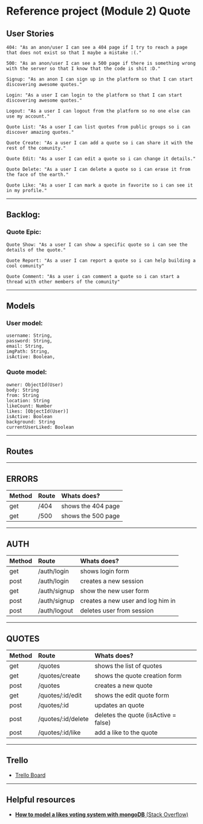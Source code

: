 # Reference project (Module 2) **Quote**

## User Stories

    404: "As an anon/user I can see a 404 page if I try to reach a page that does not exist so that I maybe a mistake :(."
    
    500: "As an anon/user I can see a 500 page if there is something wrong with the server so that I know that the code is shit :D."
  
    Signup: "As an anon I can sign up in the platform so that I can start discovering awesome quotes."
    
    Login: "As a user I can login to the platform so that I can start discovering awesome quotes."
    
    Logout: "As a user I can logout from the platform so no one else can use my account."
  
    Quote List: "As a user I can list quotes from public groups so i can discover amazing quotes."

    Quote Create: "As a user I can add a quote so i can share it with the rest of the comunity."

    Quote Edit: "As a user I can edit a quote so i can change it details."

    Quote Delete: "As a user I can delete a quote so i can erase it from the face of the earth."

    Quote Like: "As a user I can mark a quote in favorite so i can see it in my profile."

---
## Backlog:

  ### Quote Epic:
    Quote Show: "As a user I can show a specific quote so i can see the details of the quote."

    Quote Report: "As a user I can report a quote so i can help building a cool comunity"

    Quote Comment: "As a user i can comment a quote so i can start a thread with other members of the comunity"

---
## Models

  ### User model:

  ```
  username: String,
  password: String,
  email: String,
  imgPath: String,
  isActive: Boolean,
  ```

  ### Quote model:

  ```
  owner: ObjectId(User)
  body: String
  from: String
  location: String
  likeCount: Number
  likes: [ObjectId(User)]
  isActive: Boolean
  background: String
  currentUserLiked: Boolean
  ```

---
## Routes

---

## ERRORS
Method   | Route                       | Whats does?                              |
|:-------|:----------------------------|:-----------------------------------------|
|get     |/404                         | shows the 404 page                       |
|get     |/500                         | shows the 500 page                       |

---

## AUTH
Method   | Route                       | Whats does?                              |
|:-------|:----------------------------|:-----------------------------------------|
|get     |/auth/login                  | shows login form                         |
|post    |/auth/login                  | creates a new session                    |
|get     |/auth/signup                 | show the new user form                   |
|post    |/auth/signup                 | creates a new user and log him in        |
|post    |/auth/logout                 | deletes user from session                |

---

## QUOTES
Method   | Route                       | Whats does?                              |
|:-------|:----------------------------|:-----------------------------------------|
|get     |/quotes                      | shows the list of quotes                 |
|get     |/quotes/create               | shows the quote creation form            |
|post    |/quotes                      | creates a new quote                      |
|get     |/quotes/:id/edit             | shows the edit quote form                |
|post    |/quotes/:id                  | updates an quote                         |
|post    |/quotes/:id/delete           | deletes the quote (isActive = false)     |
|post    |/quotes/:id/like             | add a like to the quote                  |


---
## Trello

- [Trello Board](https://trello.com/b/lCkVQ3fs/quote-module-2-reference-project)

---
## Helpful resources

- [**How to model a likes voting system with mongoDB** (Stack Overflow)](https://stackoverflow.com/questions/28006521/how-to-model-a-likes-voting-system-with-mongodb)

